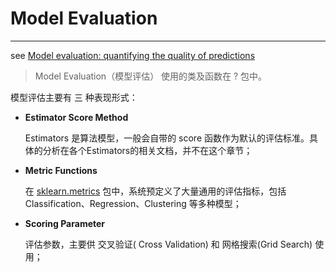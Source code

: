 <!-- toc -->

# Model Evaluation

---

see [Model evaluation: quantifying the quality of predictions](https://scikit-learn.org/stable/modules/model_evaluation.html)

> Model Evaluation（模型评估） 使用的类及函数在 ? 包中。

模型评估主要有 三 种表现形式：

- **Estimator Score Method**

    Estimators 是算法模型，一般会自带的 score 函数作为默认的评估标准。具体的分析在各个Estimators的相关文档，并不在这个章节；
    
- **Metric Functions**

    在 [sklearn.metrics](https://scikit-learn.org/stable/modules/classes.html#module-sklearn.metrics) 包中，系统预定义了大量通用的评估指标，包括 Classification、Regression、Clustering 等多种模型；

- **Scoring Parameter**

    评估参数，主要供 交叉验证( Cross Validation) 和 网格搜索(Grid Search) 使用；
